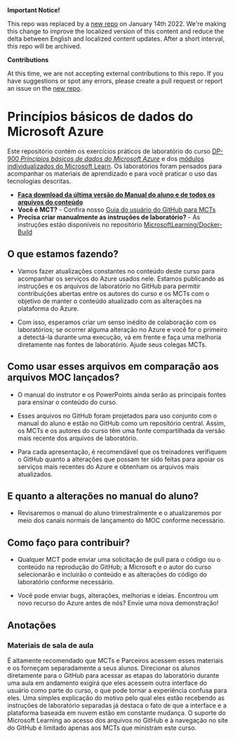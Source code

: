 **Important Notice!**

This repo was replaced by a [new repo](https://github.com/MicrosoftLearning/DP-900T00A-Azure-Data-Fundamentals.pt-br) on January 14th 2022. We're making this change to improve the localized version of this content and reduce the delta between English and localized content updates. 
After a short interval, this repo will be archived.

**Contributions**

At this time, we are not accepting external contributions to this repo. If you have suggestions or spot any errors, please create a pull request or report an issue on the [new repo](https://github.com/MicrosoftLearning/DP-900T00A-Azure-Data-Fundamentals.pt-br).

# Princípios básicos de dados do Microsoft Azure

Este repositório contém os exercícios práticos de laboratório do curso [DP-900 *Princípios básicos de dados do Microsoft Azure*](https://docs.microsoft.com/pt-br/learn/certifications/courses/dp-900t00) e dos [módulos individualizados do Microsoft Learn](https://docs.microsoft.com/pt-br/users/23110622/collections/0kjyh8rn5gdrjj/). Os laboratórios foram pensados para acompanhar os materiais de aprendizado e para você praticar o uso das tecnologias descritas. 

- **[Faça download da última versão do Manual do aluno e de todos os arquivos do conteúdo](../../releases/latest)**
- **Você é MCT?** - Confira nosso [Guia do usuário do GitHub para MCTs](https://microsoftlearning.github.io/MCT-User-Guide/)
- **Precisa criar manualmente as instruções de laboratório?** -  As instruções estão disponíveis no repositório [MicrosoftLearning/Docker-Build](https://github.com/MicrosoftLearning/Docker-Build)

## O que estamos fazendo?

- Vamos fazer atualizações constantes no conteúdo deste curso para acompanhar os serviços do Azure usados nele.  Estamos publicando as instruções e os arquivos de laboratório no GitHub para permitir contribuições abertas entre os autores do curso e os MCTs com o objetivo de manter o conteúdo atualizado com as alterações na plataforma do Azure.

- Com isso, esperamos criar um senso inédito de colaboração com os laboratórios; se ocorrer alguma alteração no Azure e você for o primeiro a detectá-la durante uma execução, vá em frente e faça uma melhoria diretamente nas fontes de laboratório.  Ajude seus colegas MCTs.

## Como usar esses arquivos em comparação aos arquivos MOC lançados?

- O manual do instrutor e os PowerPoints ainda serão as principais fontes para ensinar o conteúdo do curso.

- Esses arquivos no GitHub foram projetados para uso conjunto com o manual do aluno e estão no GitHub como um repositório central. Assim, os MCTs e os autores do curso têm uma fonte compartilhada da versão mais recente dos arquivos de laboratório.

- Para cada apresentação, é recomendável que os treinadores verifiquem o GitHub quanto a alterações que possam ter sido feitas para apoiar os serviços mais recentes do Azure e obtenham os arquivos mais atualizados.

## E quanto a alterações no manual do aluno?

- Revisaremos o manual do aluno trimestralmente e o atualizaremos por meio dos canais normais de lançamento do MOC conforme necessário.

## Como faço para contribuir?

- Qualquer MCT pode enviar uma solicitação de pull para o código ou o conteúdo na reprodução do GitHub; a Microsoft e o autor do curso selecionarão e incluirão o conteúdo e as alterações do código do laboratório conforme necessário.

- Você pode enviar bugs, alterações, melhorias e ideias.  Encontrou um novo recurso do Azure antes de nós?  Envie uma nova demonstração!

## Anotações

### Materiais de sala de aula

É altamente recomendado que MCTs e Parceiros acessem esses materiais e os forneçam separadamente a seus alunos.  Direcionar os alunos diretamente para o GitHub para acessar as etapas do laboratório durante uma aula em andamento exigirá que eles acessem outra interface do usuário como parte do curso, o que pode tornar a experiência confusa para eles. Uma simples explicação do motivo pelo qual eles estão recebendo as instruções de laboratório separadas já destaca o fato de que a interface e a plataforma baseada em nuvem estão em constante mudança. O suporte do Microsoft Learning ao acesso dos arquivos no GitHub e à navegação no site do GitHub é limitado apenas aos MCTs que ministram este curso.
